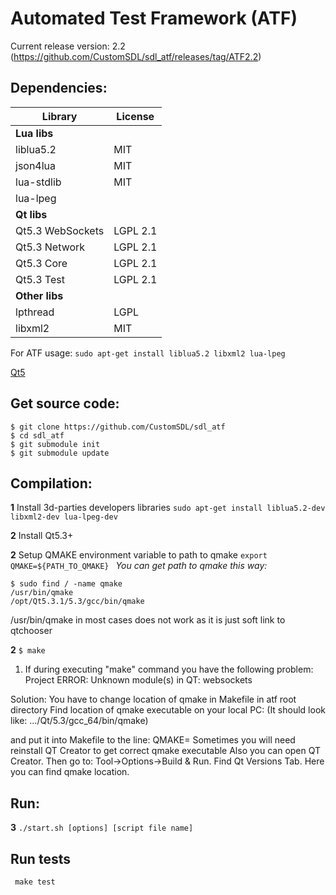 # Automated Test Framework (ATF)
Current release version: 2.2 (https://github.com/CustomSDL/sdl_atf/releases/tag/ATF2.2)

## Dependencies:
Library            | License
------------------ | -------------
**Lua libs**       |
liblua5.2          | MIT
json4lua           | MIT
lua-stdlib         | MIT
lua-lpeg           |
**Qt libs**        |
Qt5.3 WebSockets   | LGPL 2.1
Qt5.3 Network      | LGPL 2.1
Qt5.3 Core         | LGPL 2.1
Qt5.3 Test         | LGPL 2.1
**Other libs**     |
lpthread           | LGPL
libxml2            | MIT

For ATF usage:
```sudo apt-get install liblua5.2 libxml2 lua-lpeg```

[Qt5](https://download.qt.io/archive/qt/5.3/5.3.1/)

## Get source code:
```
$ git clone https://github.com/CustomSDL/sdl_atf
$ cd sdl_atf
$ git submodule init
$ git submodule update
```
## Compilation:
**1** Install 3d-parties developers libraries
```sudo apt-get install liblua5.2-dev libxml2-dev lua-lpeg-dev```

**2** Install Qt5.3+

**2** Setup QMAKE environment variable to path to qmake
```export QMAKE=${PATH_TO_QMAKE} ``` 
*You can get path to qmake this way:*
```
$ sudo find / -name qmake
/usr/bin/qmake
/opt/Qt5.3.1/5.3/gcc/bin/qmake
```
/usr/bin/qmake in most cases does not work as it is just soft link to qtchooser

**2**  ```$ make```

 1) If during executing "make" command you have the following problem:
   Project ERROR: Unknown module(s) in QT: websockets

   Solution:
   You have to change location of qmake in Makefile in atf root directory
   Find location of qmake executable on your local PC:
   (It should look like: .../Qt/5.3/gcc_64/bin/qmake)

   and put it into Makefile to the line:
   QMAKE=<your path to qmake>
   Sometimes you will need reinstall QT Creator to get correct qmake executable
   Also you can open QT Creator. Then go to: Tool->Options->Build & Run. Find Qt Versions Tab.
   Here you can find qmake location.

## Run:
**3**
``` ./start.sh [options] [script file name] ```

## Run tests
``` make test```
